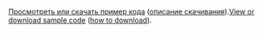 <span data-ttu-id="5ea17-101">[Просмотреть или скачать пример кода](https://github.com/dotnet/AspNetCore.Docs/tree/master/aspnetcore/tutorials/first-mvc-app/start-mvc/sample) ([описание скачивания](xref:index#how-to-download-a-sample)).</span><span class="sxs-lookup"><span data-stu-id="5ea17-101">[View or download sample code](https://github.com/dotnet/AspNetCore.Docs/tree/master/aspnetcore/tutorials/first-mvc-app/start-mvc/sample) ([how to download](xref:index#how-to-download-a-sample)).</span></span>